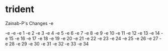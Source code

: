 # trident

Zainab-P's Changes
-e

-e
-e
-e 1
-e 2
-e 3
-e 4
-e 5
-e 6
-e 7
-e 8
-e 9
-e 10
-e 11
-e 12
-e 13
-e 14
-e 15
-e 16
-e 17
-e 18
-e 19
-e 20
-e 21
-e 22
-e 23
-e 24
-e 25
-e 26
-e 27
-e 28
-e 29
-e 30
-e 31
-e 32
-e 33
-e 34
